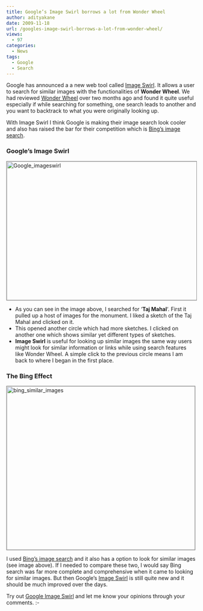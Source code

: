 ```yaml
---
title: Google’s Image Swirl borrows a lot from Wonder Wheel
author: adityakane
date: 2009-11-18
url: /googles-image-swirl-borrows-a-lot-from-wonder-wheel/
views:
  - 97
categories:
  - News
tags:
  - Google
  - Search
---
```

Google has announced a a new web tool called <a href="http://image-swirl.googlelabs.com" onclick="_gaq.push(['_trackEvent', 'outbound-article', 'http://image-swirl.googlelabs.com', 'Image Swirl']);" >Image Swirl</a>. It allows a user to search for similar images with the functionalities of **Wonder Wheel**. We had reviewed [Wonder Wheel][1] over two months ago and found it quite useful especially if while searching for something, one search leads to another and you want to backtrack to what you were originally looking up.

With Image Swirl I think Google is making their image search look cooler and also has raised the bar for their competition which is <a href="http://www.bing.com/images" onclick="_gaq.push(['_trackEvent', 'outbound-article', 'http://www.bing.com/images', 'Bing&#8217;s image search']);" >Bing&#8217;s image search</a>.

### Google&#8217;s Image Swirl

<img class="alignnone size-full wp-image-16869" style="border: 1px solid grey" src="http://cdn.devilsworkshop.org/files/2009/11/Google_imageswirl.png" alt="Google_imageswirl" width="550" height="367" />

  * As you can see in the image above, I searched for &#8216;**Taj Mahal**&#8216;. First it pulled up a host of images for the monument. I liked a sketch of the Taj Mahal and clicked on it.
  * This opened another circle which had more sketches. I clicked on another one which shows similar yet different types of sketches.
  * **Image Swirl** is useful for looking up similar images the same way users might look for similar information or links while using search features like Wonder Wheel. A simple click to the previous circle means I am back to where I began in the first place.

### The Bing Effect

<img class="alignnone size-full wp-image-16870" style="border: 1px solid grey" src="http://cdn.devilsworkshop.org/files/2009/11/bing_similar_images.png" alt="bing_similar_images" width="500" height="433" />

I used <a href="http://www.bing.com/images" onclick="_gaq.push(['_trackEvent', 'outbound-article', 'http://www.bing.com/images', 'Bing&#8217;s image search']);" >Bing&#8217;s image search</a> and it also has a option to look for similar images (see image above). If I needed to compare these two, I would say Bing search was far more complete and comprehensive when it came to looking for similar images. But then Google&#8217;s <a href="http://image-swirl.googlelabs.com" onclick="_gaq.push(['_trackEvent', 'outbound-article', 'http://image-swirl.googlelabs.com', 'Image Swirl']);" >Image Swirl</a> is still quite new and it should be much improved over the days.

Try out <a href="http://image-swirl.googlelabs.com" onclick="_gaq.push(['_trackEvent', 'outbound-article', 'http://image-swirl.googlelabs.com', 'Google Image Swirl']);" >Google Image Swirl</a> and let me know your opinions through your comments. <img src="http://devilsworkshop.org/wp-includes/images/smilies/simple-smile.png" alt=":-)" class="wp-smiley" style="height: 1em; max-height: 1em;" />

 [1]: http://devilsworkshop.org/how-to-use-wonderwheel-with-google-search/
